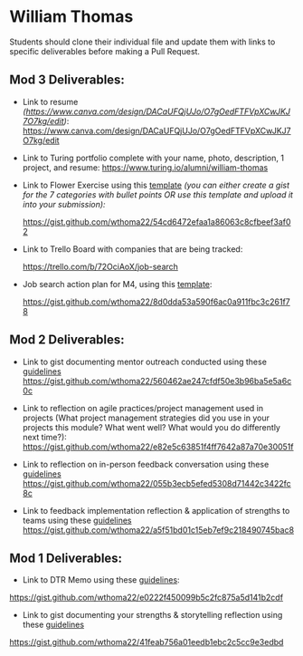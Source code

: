 # William Thomas

Students should clone their individual file and update them with links to specific deliverables before making a Pull Request.

## Mod 3 Deliverables:

* Link to resume *(https://www.canva.com/design/DACaUFQjUJo/O7gOedFTFVpXCwJKJ7O7kg/edit)*: 
    https://www.canva.com/design/DACaUFQjUJo/O7gOedFTFVpXCwJKJ7O7kg/edit
    
* Link to Turing portfolio complete with your name, photo, description, 1 project, and resume:
    https://www.turing.io/alumni/william-thomas
  
* Link to Flower Exercise using this [template](https://github.com/turingschool/career-development-curriculum/blob/master/files/Career%20Unit%20-%20The%20Flower%20Diagram.pdf) *(you can either create a gist for the 7 categories with bullet points OR use this template and upload it into your submission):*

    https://gist.github.com/wthoma22/54cd6472efaa1a86063c8cfbeef3af02

* Link to Trello Board with companies that are being tracked: 

    https://trello.com/b/72OciAoX/job-search

* Job search action plan for M4, using this [template](https://github.com/turingschool/career-development-curriculum/blob/master/module_three/mod_4_action_plan_template.md):

    https://gist.github.com/wthoma22/8d0dda53a590f6ac0a911fbc3c261f78

## Mod 2 Deliverables:
* Link to gist documenting mentor outreach conducted using these [guidelines](https://github.com/turingschool/career-development-curriculum/blob/master/module_two/cold_outreach_i_guidelines.md)
https://gist.github.com/wthoma22/560462ae247cfdf50e3b96ba5e5a6c0c

* Link to reflection on agile practices/project management used in projects (What project management strategies did you use in your projects this module? What went well? What would you do differently next time?):
https://gist.github.com/wthoma22/e82e5c63851f4ff7642a87a70e30051f

* Link to reflection on in-person feedback conversation using these [guidelines](https://github.com/turingschool/career-development-curriculum/blob/master/module_two/feedback_conversation_reflection_guidelines.md)
https://gist.github.com/wthoma22/055b3ecb5efed5308d71442c3422fc8c

* Link to feedback implementation reflection & application of strengths to teams using these [guidelines](https://github.com/turingschool/career-development-curriculum/blob/master/module_two/feedback_implementation_strengths_reflection.md)
https://gist.github.com/wthoma22/a5f51bd01c15eb7ef9c218490745bac8

## Mod 1 Deliverables:
* Link to DTR Memo using these [guidelines](https://github.com/turingschool/career-development-curriculum/blob/master/module_one/dtr_guidelines_memo.md):

https://gist.github.com/wthoma22/e0222f450099b5c2fc875a5d141b2cdf

* Link to gist documenting your strengths & storytelling reflection using these [guidelines](https://github.com/turingschool/career-development-curriculum/blob/master/module_one/strengths_storytelling_reflection.md)

https://gist.github.com/wthoma22/41feab756a01eedb1ebc2c5cc9e3edbd
